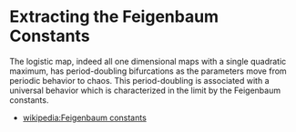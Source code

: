 # Extracting the Feigenbaum Constants

The logistic map, indeed all one dimensional maps with a single
quadratic maximum, has period-doubling bifurcations as the parameters
move from periodic behavior to chaos. This period-doubling is
associated with a universal behavior which is characterized in the
limit by the Feigenbaum constants.

- [wikipedia:Feigenbaum constants](https://en.wikipedia.org/wiki/Feigenbaum_constants)
